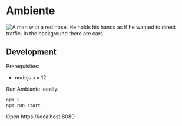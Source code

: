 # Ambiente

![A man with a red nose. He holds his hands as if he wanted to direct traffic. In the background there are cars.](https://media.zottelig.ch/clown.jpg "There is nothing to see here!")

## Development

Prerequisites:
- nodejs >= 12

Run Ambiante locally:

```bash
npm i
npm run start
```

Open https://localhost:8080
